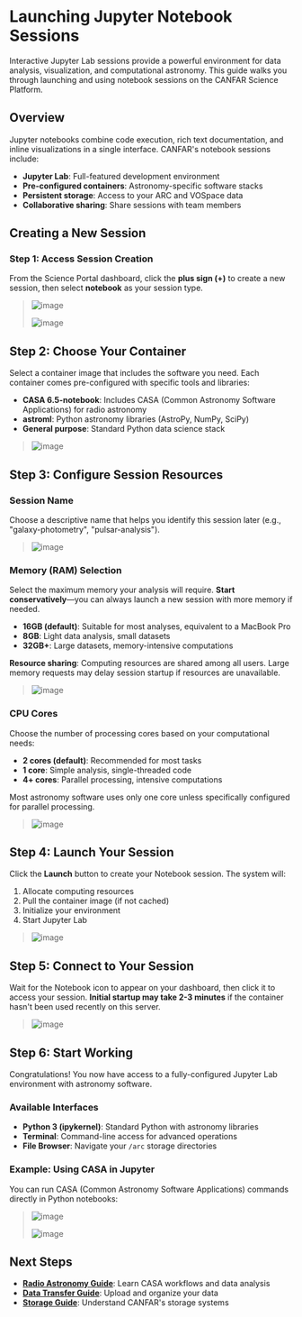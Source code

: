 # Launching Jupyter Notebook Sessions

Interactive Jupyter Lab sessions provide a powerful environment for data analysis, visualization, and computational astronomy. This guide walks you through launching and using notebook sessions on the CANFAR Science Platform.

## Overview

Jupyter notebooks combine code execution, rich text documentation, and inline visualizations in a single interface. CANFAR's notebook sessions include:

- **Jupyter Lab**: Full-featured development environment
- **Pre-configured containers**: Astronomy-specific software stacks
- **Persistent storage**: Access to your ARC and VOSpace data
- **Collaborative sharing**: Share sessions with team members

## Creating a New Session

### Step 1: Access Session Creation

From the Science Portal dashboard, click the **plus sign (+)** to create a new session, 
then select **notebook** as your session type.

> ![image](images/notebook/1_select_notebook_session.png)
>
> ![image](images/notebook/2_choose_notebook.png)

## Step 2: Choose Your Container

Select a container image that includes the software you need. Each container comes pre-configured
with specific tools and libraries:

- **CASA 6.5-notebook**: Includes CASA (Common Astronomy Software Applications) for radio astronomy
- **astroml**: Python astronomy libraries (AstroPy, NumPy, SciPy)
- **General purpose**: Standard Python data science stack

> ![image](images/notebook/3_choose_casa_container.png)

## Step 3: Configure Session Resources

### Session Name
Choose a descriptive name that helps you identify this session later (e.g., "galaxy-photometry", "pulsar-analysis").

> ![image](images/notebook/4_choose_name.png)

### Memory (RAM) Selection
Select the maximum memory your analysis will require. **Start conservatively**—you can always launch
a new session with more memory if needed.

- **16GB (default)**: Suitable for most analyses, equivalent to a MacBook Pro
- **8GB**: Light data analysis, small datasets
- **32GB+**: Large datasets, memory-intensive computations

**Resource sharing**: Computing resources are shared among all users. Large memory requests
may delay session startup if resources are unavailable.

> ![image](images/notebook/5_select_RAM.png)

### CPU Cores
Choose the number of processing cores based on your computational needs:

- **2 cores (default)**: Recommended for most tasks
- **1 core**: Simple analysis, single-threaded code
- **4+ cores**: Parallel processing, intensive computations

Most astronomy software uses only one core unless specifically configured for parallel processing.

> ![image](images/notebook/6_choose_cores.png)

## Step 4: Launch Your Session

Click the **Launch** button to create your Notebook session. The system will:

1. Allocate computing resources
2. Pull the container image (if not cached)
3. Initialize your environment
4. Start Jupyter Lab

> ![image](images/notebook/7_launch_notebook.png)

## Step 5: Connect to Your Session

Wait for the Notebook icon to appear on your dashboard, then click it to access your session.
**Initial startup may take 2-3 minutes** if the container hasn't been used recently on this server.

> ![image](images/notebook/8_notebook_created.png)

## Step 6: Start Working

Congratulations! You now have access to a fully-configured Jupyter Lab environment with astronomy software.

### Available Interfaces
- **Python 3 (ipykernel)**: Standard Python with astronomy libraries
- **Terminal**: Command-line access for advanced operations
- **File Browser**: Navigate your `/arc` storage directories

### Example: Using CASA in Jupyter
You can run CASA (Common Astronomy Software Applications) commands directly in Python notebooks:

> ![image](images/notebook/9_notebook_landing.png)
>
> ![image](images/notebook/10_example_casa_in_ipy_notebook.png)

## Next Steps

- **[Radio Astronomy Guide](radio-astronomy/index.md)**: Learn CASA workflows and data analysis
- **[Data Transfer Guide](storage/index.md#data-transfer-strategies)**: Upload and organize your data
- **[Storage Guide](storage/index.md)**: Understand CANFAR's storage systems
